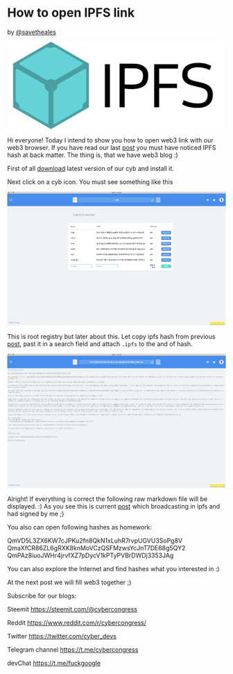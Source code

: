 # How to open IPFS link
by [@savetheales](cyb://0x00CA47db1BE92C1072e973fd8DC4A082f7d70214.eth)

![ipfs](IPFS_logo.png)

Hi everyone! Today I intend to show you how to open web3 link with our web3 browser. If you have read our last [post](https://steemit.com/web3/@savetheales/gitcoin-lovers) you must have noticed IPFS hash at back matter. The thing is, that we have web3 blog :)

First of all [download](https://github.com/cybercongress/cyb/releases) latest version of our cyb and install it.

Next click on a cyb icon. You must see something like this

![cyb](cyb_ss_start.png)

This is root registry but later about this. Let copy ipfs hash from previous [post](https://steemit.com/web3/@savetheales/gitcoin-lovers), past it in a search field and attach `.ipfs` to the and of hash.

![result](search.png)

Alright! If everything is correct the following raw markdown file will be displayed. :)
As you see this is current [post](https://steemit.com/web3/@savetheales/gitcoin-lovers) which broadcasting in ipfs and had signed by me ;)

You also can open following hashes as homework:

QmVD5L3ZX6KW7cJPKu2fn8QkN1xLuhR7rvpUGVU3SoPg8V
QmaXfCR86ZL6gRXK8knMoVCzQSFMzwsYcJnT7DE68g5QY2
QmPAz8iuoJWHr4jrvfXZ7pDycV1kPTyPVBrDWDj3353JAg

You can also explore the Internet and find hashes what you interested in :)

At the next post we will fill web3 together ;)

Subscribe for our blogs:

Steemit https://steemit.com/@cybercongress

Reddit https://www.reddit.com/r/cybercongress/

Twitter https://twitter.com/cyber_devs

Telegram channel https://t.me/cybercongress

devChat https://t.me/fuckgoogle
